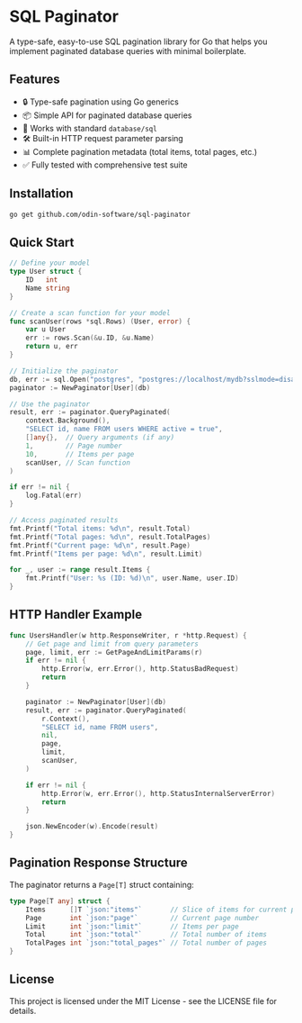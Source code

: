 # SQL Paginator

A type-safe, easy-to-use SQL pagination library for Go that helps you implement paginated database queries with minimal boilerplate.

## Features

- 🔒 Type-safe pagination using Go generics
- 📦 Simple API for paginated database queries
- 🚀 Works with standard `database/sql`
- 🛠️ Built-in HTTP request parameter parsing
- 📊 Complete pagination metadata (total items, total pages, etc.)
- ✅ Fully tested with comprehensive test suite

## Installation

```bash
go get github.com/odin-software/sql-paginator
```

## Quick Start

```go
// Define your model
type User struct {
    ID   int
    Name string
}

// Create a scan function for your model
func scanUser(rows *sql.Rows) (User, error) {
    var u User
    err := rows.Scan(&u.ID, &u.Name)
    return u, err
}

// Initialize the paginator
db, err := sql.Open("postgres", "postgres://localhost/mydb?sslmode=disable")
paginator := NewPaginator[User](db)

// Use the paginator
result, err := paginator.QueryPaginated(
    context.Background(),
    "SELECT id, name FROM users WHERE active = true",
    []any{},  // Query arguments (if any)
    1,        // Page number
    10,       // Items per page
    scanUser, // Scan function
)

if err != nil {
    log.Fatal(err)
}

// Access paginated results
fmt.Printf("Total items: %d\n", result.Total)
fmt.Printf("Total pages: %d\n", result.TotalPages)
fmt.Printf("Current page: %d\n", result.Page)
fmt.Printf("Items per page: %d\n", result.Limit)

for _, user := range result.Items {
    fmt.Printf("User: %s (ID: %d)\n", user.Name, user.ID)
}
```

## HTTP Handler Example

```go
func UsersHandler(w http.ResponseWriter, r *http.Request) {
    // Get page and limit from query parameters
    page, limit, err := GetPageAndLimitParams(r)
    if err != nil {
        http.Error(w, err.Error(), http.StatusBadRequest)
        return
    }

    paginator := NewPaginator[User](db)
    result, err := paginator.QueryPaginated(
        r.Context(),
        "SELECT id, name FROM users",
        nil,
        page,
        limit,
        scanUser,
    )

    if err != nil {
        http.Error(w, err.Error(), http.StatusInternalServerError)
        return
    }

    json.NewEncoder(w).Encode(result)
}
```

## Pagination Response Structure

The paginator returns a `Page[T]` struct containing:

```go
type Page[T any] struct {
    Items      []T `json:"items"`       // Slice of items for current page
    Page       int `json:"page"`        // Current page number
    Limit      int `json:"limit"`       // Items per page
    Total      int `json:"total"`       // Total number of items
    TotalPages int `json:"total_pages"` // Total number of pages
}
```

## License

This project is licensed under the MIT License - see the LICENSE file for details.
